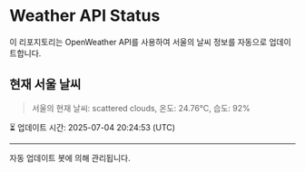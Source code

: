 
# Weather API Status

이 리포지토리는 OpenWeather API를 사용하여 서울의 날씨 정보를 자동으로 업데이트합니다.

## 현재 서울 날씨
> 서울의 현재 날씨: scattered clouds, 온도: 24.76°C, 습도: 92%

⏳ 업데이트 시간: 2025-07-04 20:24:53 (UTC)

---
자동 업데이트 봇에 의해 관리됩니다.
